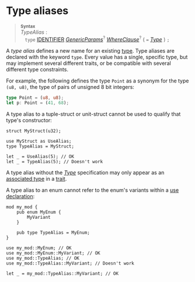 
# Type aliases

> **<sup>Syntax</sup>**\
> _TypeAlias_ :\
> &nbsp;&nbsp; `type` [IDENTIFIER]&nbsp;[_GenericParams_]<sup>?</sup>
>              [_WhereClause_]<sup>?</sup> ( `=` [_Type_] ) `;`

A _type alias_ defines a new name for an existing [type]. Type aliases are
declared with the keyword `type`. Every value has a single, specific type, but
may implement several different traits, or be compatible with several different
type constraints.

For example, the following defines the type `Point` as a synonym for the type
`(u8, u8)`, the type of pairs of unsigned 8 bit integers:

```rust
type Point = (u8, u8);
let p: Point = (41, 68);
```

A type alias to a tuple-struct or unit-struct cannot be used to qualify that type's constructor:

```rust,edition2018,compile_fail
struct MyStruct(u32);

use MyStruct as UseAlias;
type TypeAlias = MyStruct;

let _ = UseAlias(5); // OK
let _ = TypeAlias(5); // Doesn't work
```

A type alias without the [_Type_] specification may only appear as an
[associated type] in a [trait].

A type alias to an enum cannot refer to the enum's variants within a [use declaration]:

```rust,edition2018,compile_fail
mod my_mod {
    pub enum MyEnum {
        MyVariant
    }

    pub type TypeAlias = MyEnum;
}

use my_mod::MyEnum; // OK
use my_mod::MyEnum::MyVariant; // OK
use my_mod::TypeAlias; // OK
use my_mod::TypeAlias::MyVariant; // Doesn't work

let _ = my_mod::TypeAlias::MyVariant; // OK
```

[IDENTIFIER]: ../identifiers.md
[_GenericParams_]: generics.md
[_WhereClause_]: generics.md#where-clauses
[_Type_]: ../types.md#type-expressions
[associated type]: associated-items.md#associated-types
[trait]: traits.md
[type]: ../types.md
[use declaration]: use-declarations.md
